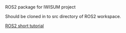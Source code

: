 ROS2 package for IWISUM project

Should be cloned in to src directory of ROS2 workspace.

[ROS2 short tutorial](https://docs.google.com/document/d/19ZciZv5Uwik4tiEjOek1o8R0namjeAksqgX8GekI-Hw/edit?usp=sharing) 

